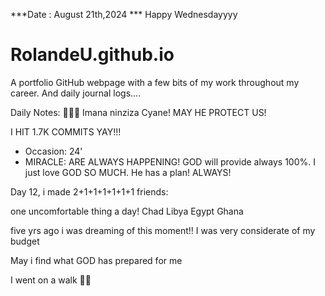 ***Date : August 21th,2024 *** Happy Wednesdayyyy
# RolandeU.github.io

A portfolio GitHub webpage with a few bits of my work throughout my career. And daily journal logs....

Daily Notes:
💚🙏🏾 Imana ninziza Cyane! MAY HE PROTECT US!

I HIT 1.7K COMMITS YAY!!!

- Occasion: 24'
- MIRACLE: ARE ALWAYS HAPPENING!
GOD will provide always 100%. I just love GOD SO MUCH. He has a plan!
ALWAYS!

Day 12, i made 2+1+1+1+1+1+1 friends:

one uncomfortable thing a day!
Chad
Libya
Egypt
Ghana

five yrs ago i was dreaming of this moment!!
I was very considerate of my budget

May i find what GOD has prepared for me

I went on a walk 💚💚







